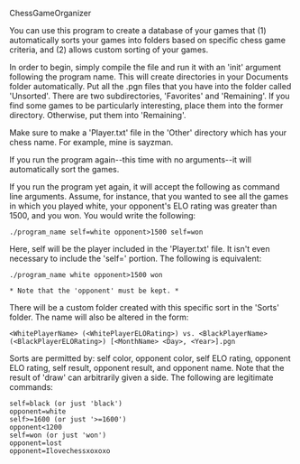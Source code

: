 ChessGameOrganizer

You can use this program to create a database of your games that (1) automatically sorts your games into folders based on specific chess game criteria, and (2) allows custom sorting of your games. 

In order to begin, simply compile the file and run it with an 'init' argument following the program name. This will create directories in your Documents folder automatically. Put all the .pgn files that you have into the folder called 'Unsorted'. There are two subdirectories, 'Favorites' and 'Remaining'. If you find some games to be particularly interesting, place them into the former directory. Otherwise, put them into 'Remaining'. 

Make sure to make a 'Player.txt' file in the 'Other' directory which has your chess name. For example, mine is sayzman.

If you run the program again--this time with no arguments--it will automatically sort the games.

If you run the program yet again, it will accept the following as command line arguments. Assume, for instance, that you wanted to see all the games in which you played white, your opponent's ELO rating was greater than 1500, and you won. You would write the following:

	./program_name self=white opponent>1500 self=won

Here, self will be the player included in the 'Player.txt' file. It isn't even necessary to include the 'self=' portion. The following is equivalent:

	./program_name white opponent>1500 won

	* Note that the 'opponent' must be kept. *

There will be a custom folder created with this specific sort in the 'Sorts' folder. The name will also be altered in the form:

	<WhitePlayerName> (<WhitePlayerELORating>) vs. <BlackPlayerName> (<BlackPlayerELORating>) [<MonthName> <Day>, <Year>].pgn       

Sorts are permitted by: self color, opponent color, self ELO rating, opponent ELO rating, self result, opponent result, and opponent name. Note that the result of 'draw' can arbitrarily given a side. The following are legitimate commands:

	self=black (or just 'black')
	opponent=white
	self>=1600 (or just '>=1600')
	opponent<1200
	self=won (or just 'won')
	opponent=lost
	opponent=Ilovechessxoxoxo




